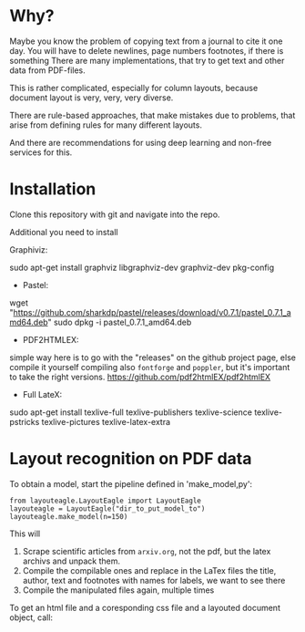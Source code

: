 # Why?

Maybe you know the problem of copying text from a journal to cite it one day. You will have to delete newlines,
page numbers footnotes, if there is something
There are many implementations, that try to get text and other data from PDF-files.

This is rather complicated, especially for column layouts, because document layout is very, very, very diverse.

There are rule-based approaches, that make mistakes due to problems, that arise from defining rules for many different layouts.

And there are recommendations for using deep learning and non-free services for this.

# Installation

Clone this repository with git and navigate into the repo.

Additional you need to install

Graphiviz:

sudo apt-get install graphviz libgraphviz-dev graphviz-dev pkg-config

* Pastel:

wget "https://github.com/sharkdp/pastel/releases/download/v0.7.1/pastel_0.7.1_amd64.deb"
sudo dpkg -i pastel_0.7.1_amd64.deb

* PDF2HTMLEX:

simple way here is to go with the "releases" on the github project page, else compile it yourself compiling
also `fontforge` and `poppler`, but it's important to take the right versions.
https://github.com/pdf2htmlEX/pdf2htmlEX

* Full LateX:

sudo apt-get install texlive-full texlive-publishers texlive-science texlive-pstricks texlive-pictures  texlive-latex-extra

# Layout recognition on PDF data

To obtain a model, start the pipeline defined in 'make_model,py':
```
from layouteagle.LayoutEagle import LayoutEagle
layouteagle = LayoutEagle("dir_to_put_model_to")
layouteagle.make_model(n=150)
```

This will

1. Scrape scientific articles from `arxiv.org`, not the pdf, but the latex archivs and unpack them.
2. Compile the compilable ones and replace in the LaTex files the title, author, text and footnotes with names for labels, we want to see there
3. Compile the manipulated files again, multiple times

To get an html file and a coresponding css file and a layouted document object, call:

```
```



